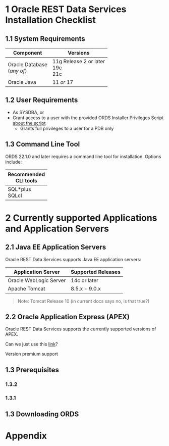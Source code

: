 # 1  Oracle REST Data Services Installation Checklist

## 1.1 System Requirements

|Component | Versions|
|      --- |    ---  | 
| Oracle Database<br>(*any of*) | 11g Release 2 or later<br>19c<br>21c
| Oracle Java | 11 *or* 17 |

## 1.2 User Requirements

- As SYSDBA, or
- Grant access to a user with the provided ORDS Installer Privileges Script [about the script](./appendix.md#about-the-script)
    - Grants full privileges to a user for a PDB only

## 1.3 Command Line Tool 

ORDS 22.1.0 and later requires a command line tool for installation. Options include:

| Recommended<br>CLI tools|
| --| 
| SQL*plus<br>SQLcl |

# 2 Currently supported Applications and Application Servers

## 2.1 Java EE Application Servers
Oracle REST Data Services supports Java EE application servers:

| Application Server | Supported Releases |
| --- | --- | 
|Oracle WebLogic Server | 14c or later | 
| Apache Tomcat | 8.5.x - 9.0.x | 

> Note: Tomcat Release 10 (in current docs says no, is that true?)

## 2.2 Oracle Application Express (APEX)

Oracle REST Data Services supports the currently supported versions of APEX. 

Can we just use this [link](https://www.oracle.com/us/assets/lifetime-support-technology-069183.pdf#%5B%7B%22num%22%3A154%2C%22gen%22%3A0%7D%2C%7B%22name%22%3A%22Fit%22%7D%5D)?

Version premium support

## 1.3 Prerequisites



### 1.3.2 

### 1.3.1 
## 1.3 Downloading ORDS



# Appendix 

